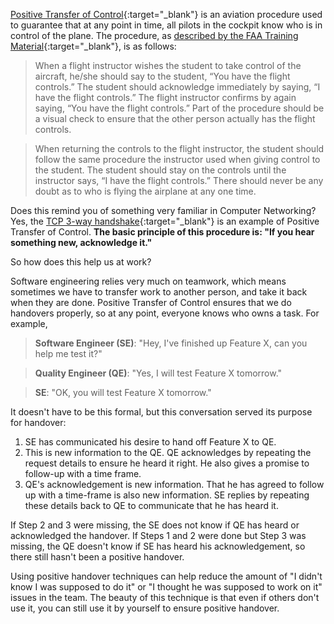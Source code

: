 ---
---

[Positive Transfer of Control](https://www.aopa.org/training-and-safety/air-safety-institute/accident-analysis/featured-accidents/epilot-asf-accident-reports-your-airplane){:target="_blank"} is an aviation procedure used to guarantee that at any point in time, all pilots in the cockpit know who is in control of the plane. The procedure, as [described by the FAA Training Material](https://www.faasafety.gov/gslac/ALC/course_content.aspx?cID=36&sID=196){:target="_blank"}, is as follows:

> When a flight instructor wishes the student to take control of the aircraft, he/she should say to the student, “You have the flight controls.” The student should acknowledge immediately by saying, “I have the flight controls.” The flight instructor confirms by again saying, “You have the flight controls.” Part of the procedure should be a visual check to ensure that the other person actually has the flight controls.

> When returning the controls to the flight instructor, the student should follow the same procedure the instructor used when giving control to the student. The student should stay on the controls until the instructor says, “I have the flight controls.” There should never be any doubt as to who is flying the airplane at any one time.

Does this remind you of something very familiar in Computer Networking? Yes, the [TCP 3-way handshake](https://en.wikipedia.org/wiki/Handshaking#TCP_three-way_handshake){:target="_blank"} is an example of Positive Transfer of Control. **The basic principle of this procedure is: "If you hear something new, acknowledge it."**

So how does this help us at work?

Software engineering relies very much on teamwork, which means sometimes we have to transfer work to another person, and take it back when they are done. Positive Transfer of Control ensures that we do handovers properly, so at any point, everyone knows who owns a task. For example,

> **Software Engineer (SE)**: "Hey, I've finished up Feature X, can you help me test it?"

> **Quality Engineer (QE)**: "Yes, I will test Feature X tomorrow."

> **SE**: "OK, you will test Feature X tomorrow."

It doesn't have to be this formal, but this conversation served its purpose for handover:

1. SE has communicated his desire to hand off Feature X to QE.
2. This is new information to the QE. QE acknowledges by repeating the request details to ensure he heard it right. He also gives a promise to follow-up with a time frame.
3. QE's acknowledgement is new information. That he has agreed to follow up with a time-frame is also new information. SE replies by repeating these details back to QE to communicate that he has heard it.

If Step 2 and 3 were missing, the SE does not know if QE has heard or acknowledged the handover. If Steps 1 and 2 were done but Step 3 was missing, the QE doesn't know if SE has heard his acknowledgement, so there still hasn't been a positive handover.

Using positive handover techniques can help reduce the amount of "I didn't know I was supposed to do it" or "I thought he was supposed to work on it" issues in the team. The beauty of this technique is that even if others don't use it, you can still use it by yourself to ensure positive handover.
